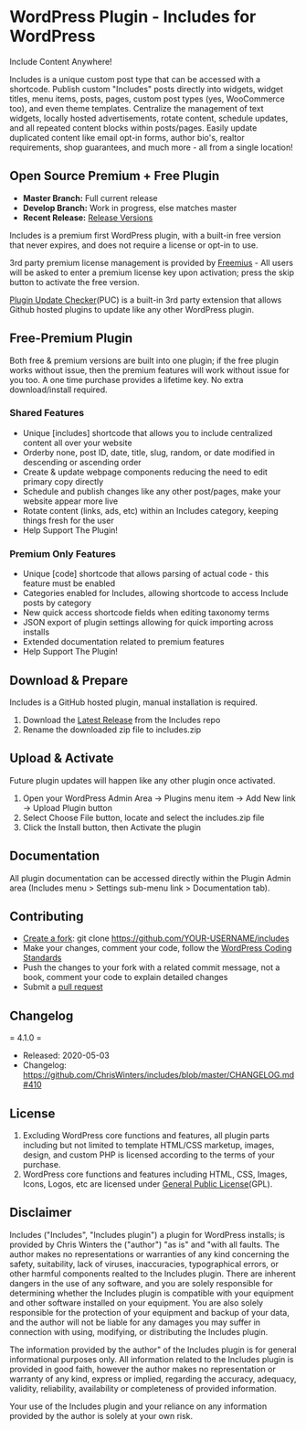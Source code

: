 # WordPress Plugin - Includes for WordPress

Include Content Anywhere!

Includes is a unique custom post type that can be accessed with a shortcode. Publish custom "Includes" posts directly into widgets, widget titles, menu items, posts, pages, custom post types (yes, WooCommerce too), and even theme templates. Centralize the management of text widgets, locally hosted advertisements, rotate content, schedule updates, and all repeated content blocks within posts/pages. Easily update duplicated content like email opt-in forms, author bio's, realtor requirements, shop guarantees, and much more - all from a single location!


## Open Source Premium + Free Plugin

* **Master Branch:** Full current release
* **Develop Branch:** Work in progress, else matches master
* **Recent Release:** [Release Versions](https://github.com/ChrisWinters/includes/releases) 

Includes is a premium first WordPress plugin, with a built-in free version that never expires, and does not require a license or opt-in to use.

3rd party premium license management is provided by [Freemius](https://freemius.com/) - All users will be asked to enter a premium license key upon activation; press the skip button to activate the free version.

[Plugin Update Checker](https://github.com/YahnisElsts/plugin-update-checker)(PUC) is a built-in 3rd party extension that allows Github hosted plugins to update like any other WordPress plugin.


## Free-Premium Plugin

Both free & premium versions are built into one plugin; if the free plugin works without issue, then the premium features will work without issue for you too. A one time purchase provides a lifetime key. No extra download/install required.


### Shared Features

* Unique [includes] shortcode that allows you to include centralized content all over your website
* Orderby none, post ID, date, title, slug, random, or date modified in descending or ascending order
* Create & update webpage components reducing the need to edit primary copy directly
* Schedule and publish changes like any other post/pages, make your website appear more live
* Rotate content (links, ads, etc) within an Includes category, keeping things fresh for the user
* Help Support The Plugin!


### Premium Only Features

* Unique [code] shortcode that allows parsing of actual code - this feature must be enabled
* Categories enabled for Includes, allowing shortcode to access Include posts by category
* New quick access shortcode fields when editing taxonomy terms
* JSON export of plugin settings allowing for quick importing across installs
* Extended documentation related to premium features
* Help Support The Plugin!


## Download & Prepare

Includes is a GitHub hosted plugin, manual installation is required.

1. Download the [Latest Release](https://github.com/ChrisWinters/includes/releases) from the Includes repo
2. Rename the downloaded zip file to includes.zip


## Upload & Activate

Future plugin updates will happen like any other plugin once activated.

1. Open your WordPress Admin Area -> Plugins menu item -> Add New link -> Upload Plugin button
2. Select Choose File button, locate and select the includes.zip file
3. Click the Install button, then Activate the plugin


## Documentation

All plugin documentation can be accessed directly within the Plugin Admin area (Includes menu > Settings sub-menu link > Documentation tab).


## Contributing

* [Create a fork](https://help.github.com/articles/fork-a-repo/): git clone https://github.com/YOUR-USERNAME/includes
* Make your changes, comment your code, follow the [WordPress Coding Standards](https://make.wordpress.org/core/handbook/best-practices/coding-standards/php/)
* Push the changes to your fork with a related commit message, not a book, comment your code to explain detailed changes
* Submit a [pull request](https://help.github.com/articles/using-pull-requests/)


## Changelog

= 4.1.0 =
* Released: 2020-05-03
* Changelog: https://github.com/ChrisWinters/includes/blob/master/CHANGELOG.md#410


## License

1. Excluding WordPress core functions and features, all plugin parts including but not limited to template HTML/CSS marketup, images, design, and custom PHP is licensed according to the terms of your purchase.
2. WordPress core functions and features including HTML, CSS, Images, Icons, Logos, etc are licensed under [General Public License](/blob/master/LICENSE)(GPL).


## Disclaimer

Includes ("Includes", "Includes plugin") a plugin for WordPress installs; is provided by Chris Winters the ("author") "as is" and "with all faults. The author makes no representations or warranties of any kind concerning the safety, suitability, lack of viruses, inaccuracies, typographical errors, or other harmful components realted to the Includes plugin. There are inherent dangers in the use of any software, and you are solely responsible for determining whether the Includes plugin is compatible with your equipment and other software installed on your equipment. You are also solely responsible for the protection of your equipment and backup of your data, and the author will not be liable for any damages you may suffer in connection with using, modifying, or distributing the Includes plugin.

The information provided by the author" of the Includes plugin is for general informational purposes only. All information related to the Includes plugin is provided in good faith, however the author makes no representation or warranty of any kind, express or implied, regarding the accuracy, adequacy, validity, reliability, availability or completeness of provided information.

Your use of the Includes plugin and your reliance on any information provided by the author is solely at your own risk.

